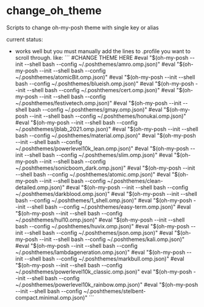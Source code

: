 # change_oh_theme
Scripts to change oh-my-posh theme with single key or alias

current status:
- works well but you must manually add the lines to .profile you want to scroll through. like:
´´´
#CHANGE THEME HERE
#eval "$(oh-my-posh --init --shell bash --config ~/.poshthemes/amro.omp.json)"
#eval "$(oh-my-posh --init --shell bash --config ~/.poshthemes/atomicBit.omp.json)"
#eval "$(oh-my-posh --init --shell bash --config ~/.poshthemes/blueish.omp.json)"
#eval "$(oh-my-posh --init --shell bash --config ~/.poshthemes/cert.omp.json)"
#eval "$(oh-my-posh --init --shell bash --config ~/.poshthemes/festivetech.omp.json)"
#eval "$(oh-my-posh --init --shell bash --config ~/.poshthemes/gmay.omp.json)"
#eval "$(oh-my-posh --init --shell bash --config ~/.poshthemes/honukai.omp.json)"
#eval "$(oh-my-posh --init --shell bash --config ~/.poshthemes/jblab_2021.omp.json)"
#eval "$(oh-my-posh --init --shell bash --config ~/.poshthemes/material.omp.json)"
#eval "$(oh-my-posh --init --shell bash --config ~/.poshthemes/powerlevel10k_lean.omp.json)"
#eval "$(oh-my-posh --init --shell bash --config ~/.poshthemes/slim.omp.json)"
#eval "$(oh-my-posh --init --shell bash --config ~/.poshthemes/sonicboom_dark.omp.json)"
#eval "$(oh-my-posh --init --shell bash --config ~/.poshthemes/atomic.omp.json)"
#eval "$(oh-my-posh --init --shell bash --config ~/.poshthemes/clean-detailed.omp.json)"
#eval "$(oh-my-posh --init --shell bash --config ~/.poshthemes/darkblood.omp.json)"
#eval "$(oh-my-posh --init --shell bash --config ~/.poshthemes/1_shell.omp.json)"
#eval "$(oh-my-posh --init --shell bash --config ~/.poshthemes/easy-term.omp.json)"
#eval "$(oh-my-posh --init --shell bash --config ~/.poshthemes/hul10.omp.json)"
#eval "$(oh-my-posh --init --shell bash --config ~/.poshthemes/huvix.omp.json)"
#eval "$(oh-my-posh --init --shell bash --config ~/.poshthemes/json.omp.json)"
#eval "$(oh-my-posh --init --shell bash --config ~/.poshthemes/kali.omp.json)"
#eval "$(oh-my-posh --init --shell bash --config ~/.poshthemes/lambdageneration.omp.json)"
#eval "$(oh-my-posh --init --shell bash --config ~/.poshthemes/markbull.omp.json)"
#eval "$(oh-my-posh --init --shell bash --config ~/.poshthemes/powerlevel10k_classic.omp.json)"
eval "$(oh-my-posh --init --shell bash --config ~/.poshthemes/powerlevel10k_rainbow.omp.json)"
#eval "$(oh-my-posh --init --shell bash --config ~/.poshthemes/stelbent-compact.minimal.omp.json)"
´´´

